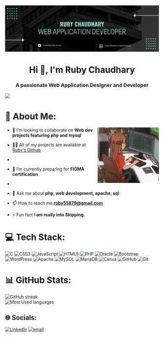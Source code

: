 ![profile-banner](images/profile_banner.png)

<h1 align="center">Hi 👋, I'm Ruby Chaudhary</h1>
<h3 align="center">A passionate Web Application Designer and Developer</h3>

[![](https://visitcount.itsvg.in/api?id=chauruby&icon=5&color=3)](https://visitcount.itsvg.in)

# 💫 About Me:

<img align="right" width="40%" alt="green-neon-gif" src="images/cover.gif">

- 👯 I’m looking to collaborate on **Web dev projects featuring php and mysql**

- 👨‍💻 All of my projects are available at [Ruby's Github](https://github.com/chauruby)
- 
- 🌱 I’m currently preparing for **FIGMA certification**
- 
- 💬 Ask me about **php, web development, apache, sql**

- 📫 How to reach me **ruby55879@gmail.com**


- ⚡ Fun fact **I am really into  Skipping.**


# 💻 Tech Stack:
![C](https://img.shields.io/badge/c-%2300599C.svg?style=for-the-badge&logo=c&logoColor=white) ![CSS3](https://img.shields.io/badge/css3-%231572B6.svg?style=for-the-badge&logo=css3&logoColor=white) ![JavaScript](https://img.shields.io/badge/javascript-%23323330.svg?style=for-the-badge&logo=javascript&logoColor=%23F7DF1E) ![HTML5](https://img.shields.io/badge/html5-%23E34F26.svg?style=for-the-badge&logo=html5&logoColor=white) ![PHP](https://img.shields.io/badge/php-%23777BB4.svg?style=for-the-badge&logo=php&logoColor=white) ![Oracle](https://img.shields.io/badge/Oracle-F80000?style=for-the-badge&logo=oracle&logoColor=white) ![Bootstrap](https://img.shields.io/badge/bootstrap-%238511FA.svg?style=for-the-badge&logo=bootstrap&logoColor=white) ![WordPress](https://img.shields.io/badge/WordPress-%23117AC9.svg?style=for-the-badge&logo=WordPress&logoColor=white) ![Apache](https://img.shields.io/badge/apache-%23D42029.svg?style=for-the-badge&logo=apache&logoColor=white)  ![MySQL](https://img.shields.io/badge/mysql-4479A1.svg?style=for-the-badge&logo=mysql&logoColor=white) ![MariaDB](https://img.shields.io/badge/MariaDB-003545?style=for-the-badge&logo=mariadb&logoColor=white) ![Canva](https://img.shields.io/badge/Canva-%2300C4CC.svg?style=for-the-badge&logo=Canva&logoColor=white)   ![GitHub](https://img.shields.io/badge/github-%23121011.svg?style=for-the-badge&logo=github&logoColor=white) ![Git](https://img.shields.io/badge/git-%23F05033.svg?style=for-the-badge&logo=git&logoColor=white)

# 📊 GitHub Stats:

![GitHub streak](https://github-readme-streak-stats.herokuapp.com/?user=chauruby&theme=blue-green&hide_border=false)<br/>
![Most Used languages](https://github-readme-stats.vercel.app/api/top-langs/?username=chauruby&theme=blue-green&hide_border=false&include_all_commits=true&count_private=true&layout=compact)

<!--## 🏆 GitHub Trophies
![GitHub Trophies](https://github-profile-trophy.vercel.app/?username=chauruby&theme=onedark&no-frame=false&no-bg=true&margin-w=4)

<!-- 
### 😂 Random Dev Meme
<img src='https://randommeme-five.vercel.app/' style="height: 400px;"/>


### ✍️ Random Dev Quote
![](https://quotes-github-readme.vercel.app/api?type=horizontal&theme=radical) -->



## 🌐 Socials:
[![LinkedIn](https://img.shields.io/badge/LinkedIn-%230077B5.svg?logo=linkedin&logoColor=white)](https://linkedin.com/in/https://linkedin.com/in/chauruby) [![email](https://img.shields.io/badge/Email-D14836?logo=gmail&logoColor=white)](mailto:ruby55879@gmail.com)
